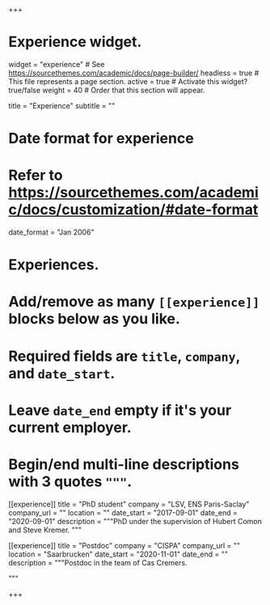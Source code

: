 +++
# Experience widget.
widget = "experience"  # See https://sourcethemes.com/academic/docs/page-builder/
headless = true  # This file represents a page section.
active = true  # Activate this widget? true/false
weight = 40  # Order that this section will appear.

title = "Experience"
subtitle = ""

# Date format for experience
#   Refer to https://sourcethemes.com/academic/docs/customization/#date-format
date_format = "Jan 2006"

# Experiences.
#   Add/remove as many `[[experience]]` blocks below as you like.
#   Required fields are `title`, `company`, and `date_start`.
#   Leave `date_end` empty if it's your current employer.
#   Begin/end multi-line descriptions with 3 quotes `"""`.
[[experience]]
  title = "PhD student"
  company = "LSV, ENS Paris-Saclay"
  company_url = ""
  location = ""
  date_start = "2017-09-01"
  date_end = "2020-09-01"
  description = """PhD under the supervision of Hubert Comon and Steve Kremer.
  """

[[experience]]
  title = "Postdoc"
  company = "CISPA"
  company_url = ""
  location = "Saarbrucken"
  date_start = "2020-11-01"
  date_end = ""
  description = """Postdoc in the team of Cas Cremers.

  """

+++
